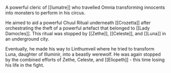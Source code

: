 A powerful cleric of [[Iumatre]] who travelled Omnia transforming innocents into monsters to perform in his circus. 

He aimed to aid a powerful Chuul Ritual underneath [[Crozetta]] after orchestrating the theft of a powerful artefact that belonged to [[Lady Damocles]]. This ritual was stopped by [[Zethe]], [[Celeste]], and [[Luna]] in an underground city.

Eventually, he made his way to Linthumveil where he tried to transform Luna, daughter of Illuminir, into a beastly werewolf. He was again stopped by the combined efforts of Zethe, Celeste, and [[Eliopeth]] - this time losing his life in the fight.
